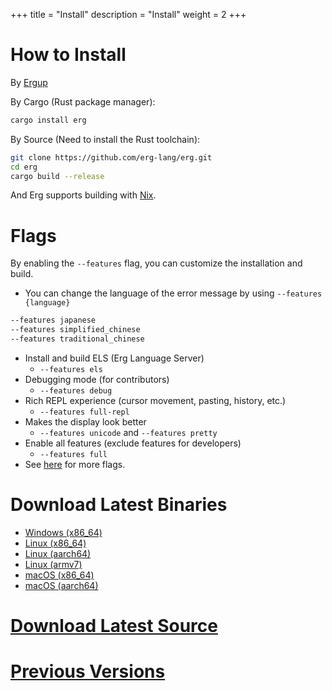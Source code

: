 +++
title = "Install"
description = "Install"
weight = 2
+++

# How to Install

By [Ergup](https://github.com/mtshiba/ergup)

By Cargo (Rust package manager):

```sh
cargo install erg
```

By Source (Need to install the Rust toolchain):

```sh
git clone https://github.com/erg-lang/erg.git
cd erg
cargo build --release
```

And Erg supports building with [Nix](https://github.com/erg-lang/erg#building-by-nix).

# Flags

By enabling the `--features` flag, you can customize the installation and build.

- You can change the language of the error message by using  `--features {language}`

```sh
--features japanese
--features simplified_chinese
--features traditional_chinese
```

- Install and build ELS (Erg Language Server)
  - `--features els`
- Debugging mode (for contributors)
  - `--features debug`
- Rich REPL experience (cursor movement, pasting, history, etc.)
  - `--features full-repl`
- Makes the display look better
  - `--features unicode` and `--features pretty`
- Enable all features (exclude features for developers)
  - `--features full`
- See [here](https://github.com/erg-lang/erg/blob/main/doc/EN/dev_guide/build_features.md) for more flags.

# Download Latest Binaries

- [Windows (x86_64)](https://github.com/erg-lang/erg/releases/latest/download/erg-x86_64-pc-windows-msvc.zip)
- [Linux (x86_64)](https://github.com/erg-lang/erg/releases/latest/download/erg-x86_64-unknown-linux-gnu.tar.gz)
- [Linux (aarch64)](https://github.com/erg-lang/erg/releases/latest/download/erg-aarch64-unknown-linux-gnu.tar.gz)
- [Linux (armv7)](https://github.com/erg-lang/erg/releases/latest/download/erg-armv7-unknown-linux-gnueabihf.tar.gz)
- [macOS (x86_64)](https://github.com/erg-lang/erg/releases/latest/download/erg-x86_64-apple-darwin.tar.gz)
- [macOS (aarch64)](https://github.com/erg-lang/erg/releases/latest/download/erg-aarch64-apple-darwin.tar.gz)

# [Download Latest Source](https://github.com/erg-lang/erg/releases/latest)

# [Previous Versions](https://github.com/erg-lang/erg/releases)
